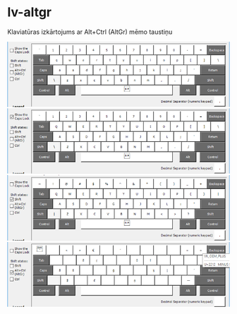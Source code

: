 # lv-altgr
Klaviatūras izkārtojums ar Alt+Ctrl (AltGr) mēmo taustiņu

![](default.png)
![](caps.png)
![](shift.png)
![](altgr.png)
